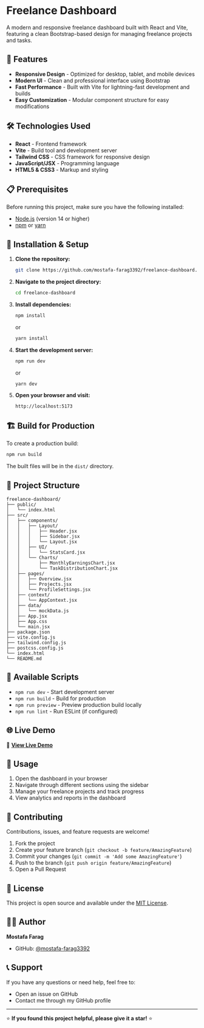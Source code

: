 # Freelance Dashboard

A modern and responsive freelance dashboard built with React and Vite, featuring a clean Bootstrap-based design for managing freelance projects and tasks.

## 🚀 Features

- **Responsive Design** - Optimized for desktop, tablet, and mobile devices
- **Modern UI** - Clean and professional interface using Bootstrap
- **Fast Performance** - Built with Vite for lightning-fast development and builds
- **Easy Customization** - Modular component structure for easy modifications

## 🛠️ Technologies Used

- **React** - Frontend framework
- **Vite** - Build tool and development server
- **Tailwind CSS** - CSS framework for responsive design
- **JavaScript/JSX** - Programming language
- **HTML5 & CSS3** - Markup and styling

## 📋 Prerequisites

Before running this project, make sure you have the following installed:

- [Node.js](https://nodejs.org/) (version 14 or higher)
- [npm](https://www.npmjs.com/) or [yarn](https://yarnpkg.com/)

## 🔧 Installation & Setup

1. **Clone the repository:**
   ```bash
   git clone https://github.com/mostafa-farag3392/freelance-dashboard.git
   ```

2. **Navigate to the project directory:**
   ```bash
   cd freelance-dashboard
   ```

3. **Install dependencies:**
   ```bash
   npm install
   ```
   or
   ```bash
   yarn install
   ```

4. **Start the development server:**
   ```bash
   npm run dev
   ```
   or
   ```bash
   yarn dev
   ```

5. **Open your browser and visit:**
   ```
   http://localhost:5173
   ```

## 🏗️ Build for Production

To create a production build:

```bash
npm run build
```

The built files will be in the `dist/` directory.

## 📁 Project Structure

```
freelance-dashboard/
├── public/
│   └── index.html
├── src/
│   ├── components/
│   │   ├── Layout/
│   │   │   ├── Header.jsx
│   │   │   ├── Sidebar.jsx
│   │   │   └── Layout.jsx
│   │   ├── UI/
│   │   │   └── StatsCard.jsx
│   │   └── Charts/
│   │       ├── MonthlyEarningsChart.jsx
│   │       └── TaskDistributionChart.jsx
│   ├── pages/
│   │   ├── Overview.jsx
│   │   ├── Projects.jsx
│   │   └── ProfileSettings.jsx
│   ├── context/
│   │   └── AppContext.jsx
│   ├── data/
│   │   └── mockData.js
│   ├── App.jsx
│   ├── App.css
│   └── main.jsx
├── package.json
├── vite.config.js
├── tailwind.config.js
├── postcss.config.js
└── index.html
└── README.md
```

## 🎯 Available Scripts

- `npm run dev` - Start development server
- `npm run build` - Build for production
- `npm run preview` - Preview production build locally
- `npm run lint` - Run ESLint (if configured)

## 🌐 Live Demo

🔗 **[View Live Demo](https://freelancedashboard.netlify.app/)**

## 📝 Usage

1. Open the dashboard in your browser
2. Navigate through different sections using the sidebar
3. Manage your freelance projects and track progress
4. View analytics and reports in the dashboard

## 🤝 Contributing

Contributions, issues, and feature requests are welcome!

1. Fork the project
2. Create your feature branch (`git checkout -b feature/AmazingFeature`)
3. Commit your changes (`git commit -m 'Add some AmazingFeature'`)
4. Push to the branch (`git push origin feature/AmazingFeature`)
5. Open a Pull Request

## 📄 License

This project is open source and available under the [MIT License](LICENSE).

## 👨‍💻 Author

**Mostafa Farag**
- GitHub: [@mostafa-farag3392](https://github.com/mostafa-farag3392)

## 📞 Support

If you have any questions or need help, feel free to:
- Open an issue on GitHub
- Contact me through my GitHub profile

---

⭐ **If you found this project helpful, please give it a star!** ⭐
